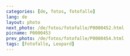 ```yaml
---
categories: [de, fotos, fotofalle]
lang: de
layout: photo
next_photo: /de/fotos/fotofalle/P0000452.html
picname: P0000453
prev_photo: /de/fotos/fotofalle/P0000454.html
tags: [Fotofalle, Leopard]
---
```

